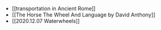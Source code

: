 - [[transportation in Ancient Rome]]
- [[The Horse The Wheel And Language by David Anthony]]
- [[2020.12.07 Waterwheels]]

